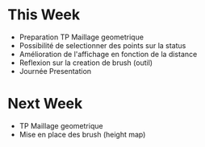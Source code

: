 # This Week 

- Preparation TP Maillage geometrique
- Possibilité de selectionner des points sur la status 
- Amélioration de l'affichage en fonction de la distance
- Reflexion sur la creation de brush (outil) 
- Journée Presentation  

# Next Week

- TP Maillage geometrique
- Mise en place des brush (height map)
